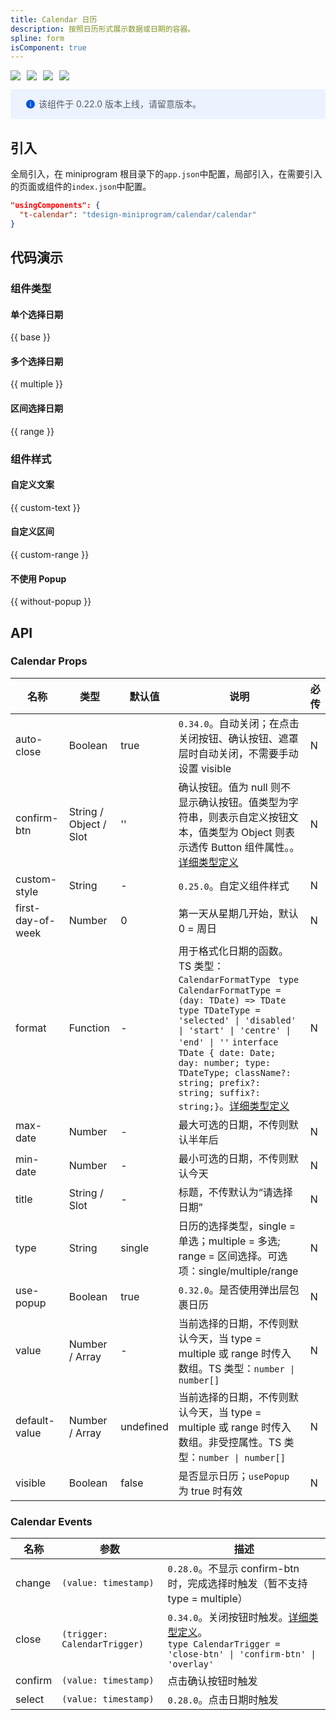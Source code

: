 ```yaml
---
title: Calendar 日历
description: 按照日历形式展示数据或日期的容器。
spline: form
isComponent: true
---
```

<span class="coverages-badge" style="margin-right: 10px"><img src="https://img.shields.io/badge/coverages%3A%20lines-100%25-blue" /></span><span class="coverages-badge" style="margin-right: 10px"><img src="https://img.shields.io/badge/coverages%3A%20functions-100%25-blue" /></span><span class="coverages-badge" style="margin-right: 10px"><img src="https://img.shields.io/badge/coverages%3A%20statements-100%25-blue" /></span><span class="coverages-badge" style="margin-right: 10px"><img src="https://img.shields.io/badge/coverages%3A%20branches-100%25-blue" /></span>

<div style="background: #ecf2fe; display: flex; align-items: center; line-height: 20px; padding: 14px 24px; border-radius: 3px; color: #555a65">
  <svg fill="none" viewBox="0 0 16 16" width="16px" height="16px" style="margin-right: 5px">
    <path fill="#0052d9" d="M8 15A7 7 0 108 1a7 7 0 000 14zM7.4 4h1.2v1.2H7.4V4zm.1 2.5h1V12h-1V6.5z" fillOpacity="0.9"></path>
  </svg>
  该组件于 0.22.0 版本上线，请留意版本。
</div>

## 引入

全局引入，在 miniprogram 根目录下的`app.json`中配置，局部引入，在需要引入的页面或组件的`index.json`中配置。

```json
"usingComponents": {
  "t-calendar": "tdesign-miniprogram/calendar/calendar"
}
```

## 代码演示

### 组件类型
#### 单个选择日期

{{ base }}

#### 多个选择日期

{{ multiple }}

#### 区间选择日期

{{ range }}

### 组件样式

#### 自定义文案

{{ custom-text }}

#### 自定义区间

{{ custom-range }}

#### 不使用 Popup

{{ without-popup }}

## API
### Calendar Props

名称 | 类型 | 默认值 | 说明 | 必传
-- | -- | -- | -- | --
auto-close | Boolean | true | `0.34.0`。自动关闭；在点击关闭按钮、确认按钮、遮罩层时自动关闭，不需要手动设置 visible | N
confirm-btn | String / Object / Slot | '' | 确认按钮。值为 null 则不显示确认按钮。值类型为字符串，则表示自定义按钮文本，值类型为 Object 则表示透传 Button 组件属性。。[详细类型定义](https://github.com/Tencent/tdesign-miniprogram/tree/develop/src/calendar/type.ts) | N
custom-style | String | - | `0.25.0`。自定义组件样式 | N
first-day-of-week | Number | 0 | 第一天从星期几开始，默认 0 = 周日 | N
format | Function | - | 用于格式化日期的函数。TS 类型：`CalendarFormatType ` `type CalendarFormatType = (day: TDate) => TDate` `type TDateType = 'selected' \| 'disabled' \| 'start' \| 'centre' \| 'end' \| ''` `interface TDate { date: Date; day: number; type: TDateType; className?: string; prefix?: string; suffix?: string;}`。[详细类型定义](https://github.com/Tencent/tdesign-miniprogram/tree/develop/src/calendar/type.ts) | N
max-date | Number | - | 最大可选的日期，不传则默认半年后 | N
min-date | Number | - | 最小可选的日期，不传则默认今天 | N
title | String / Slot | - | 标题，不传默认为“请选择日期” | N
type | String | single | 日历的选择类型，single = 单选；multiple = 多选; range = 区间选择。可选项：single/multiple/range | N
use-popup | Boolean | true | `0.32.0`。是否使用弹出层包裹日历 | N
value | Number / Array | - | 当前选择的日期，不传则默认今天，当 type = multiple 或 range 时传入数组。TS 类型：`number \| number[]` | N
default-value | Number / Array | undefined | 当前选择的日期，不传则默认今天，当 type = multiple 或 range 时传入数组。非受控属性。TS 类型：`number \| number[]` | N
visible | Boolean | false | 是否显示日历；`usePopup` 为 true 时有效 | N

### Calendar Events

名称 | 参数 | 描述
-- | -- | --
change | `(value: timestamp)` | `0.28.0`。不显示 confirm-btn 时，完成选择时触发（暂不支持 type = multiple）
close | `(trigger: CalendarTrigger)` | `0.34.0`。关闭按钮时触发。[详细类型定义](https://github.com/Tencent/tdesign-miniprogram/tree/develop/src/calendar/type.ts)。<br/>`type CalendarTrigger = 'close-btn' \| 'confirm-btn' \| 'overlay'`<br/>
confirm | `(value: timestamp)` | 点击确认按钮时触发
select | `(value: timestamp)` | `0.28.0`。点击日期时触发
